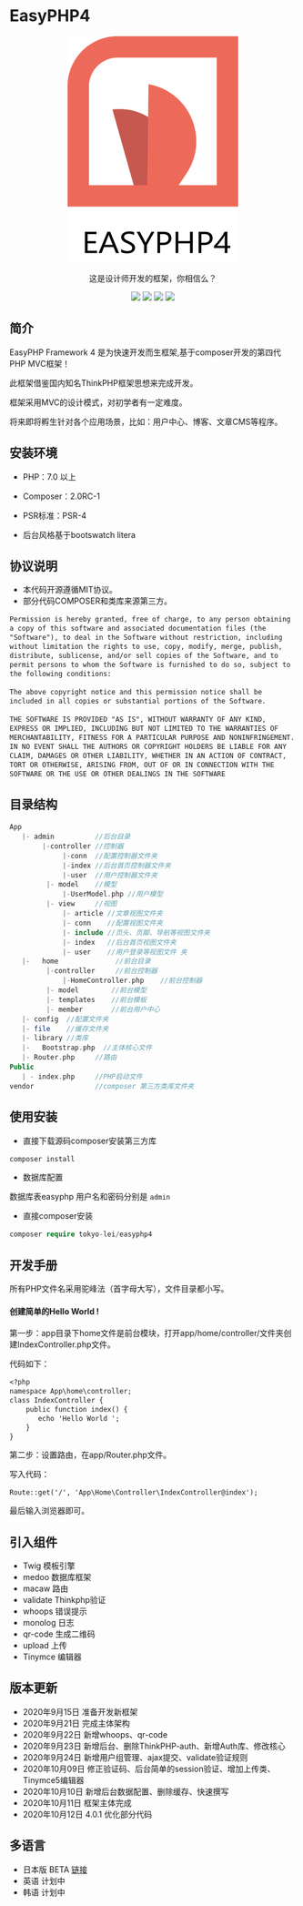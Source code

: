 # EasyPHP4


<p align="center">
   <img src="https://raw.githubusercontent.com/Tokyo-Lei/EasyPHP4/master/Public/Home/img/logo.png">
</p>
<p align="center">
  这是设计师开发的框架，你相信么？
</p>

<p align="center">
<img src="https://img.shields.io/badge/version-4.0.0-green.svg">
<img src="https://img.shields.io/badge/php-7+-brightgreen.svg">
<img src="https://img.shields.io/badge/mysql-5+-orange.svg">
<img src="https://img.shields.io/badge/license-MIT-blue.svg">
</p>



## 简介

EasyPHP Framework 4 是为快速开发而生框架,基于composer开发的第四代PHP MVC框架！

此框架借鉴国内知名ThinkPHP框架思想来完成开发。

框架采用MVC的设计模式，对初学者有一定难度。

将来即将孵生针对各个应用场景，比如：用户中心、博客、文章CMS等程序。



## 安装环境


- PHP：7.0 以上

- Composer：2.0RC-1

- PSR标准：PSR-4

- 后台风格基于bootswatch litera

  

## 协议说明

- 本代码开源遵循MIT协议。
- 部分代码COMPOSER和类库来源第三方。

```
Permission is hereby granted, free of charge, to any person obtaining a copy of this software and associated documentation files (the "Software"), to deal in the Software without restriction, including without limitation the rights to use, copy, modify, merge, publish, distribute, sublicense, and/or sell copies of the Software, and to permit persons to whom the Software is furnished to do so, subject to the following conditions:

The above copyright notice and this permission notice shall be included in all copies or substantial portions of the Software.

THE SOFTWARE IS PROVIDED "AS IS", WITHOUT WARRANTY OF ANY KIND, EXPRESS OR IMPLIED, INCLUDING BUT NOT LIMITED TO THE WARRANTIES OF MERCHANTABILITY, FITNESS FOR A PARTICULAR PURPOSE AND NONINFRINGEMENT. IN NO EVENT SHALL THE AUTHORS OR COPYRIGHT HOLDERS BE LIABLE FOR ANY CLAIM, DAMAGES OR OTHER LIABILITY, WHETHER IN AN ACTION OF CONTRACT, TORT OR OTHERWISE, ARISING FROM, OUT OF OR IN CONNECTION WITH THE SOFTWARE OR THE USE OR OTHER DEALINGS IN THE SOFTWARE
```




## 目录结构
```php
App
   |- admin          //后台目录
        |-controller //控制器
             |-conn  //配置控制器文件夹
             |-index //后台首页控制器文件夹
             |-user  //用户控制器文件夹
         |- model    //模型
             |-UserModel.php //用户模型
         |- view     //视图
             |- article //文章视图文件夹
             |- conn    //配置视图文件夹
             |- include //页头、页脚、导航等视图文件夹
             |- index   //后台首页视图文件夹
             |- user    //用户登录等视图文件 夹
   |-	home              //前台目录
         |-controller     //前台控制器
             |-HomeController.php    //前台控制器
         |- model        //前台模型 
         |- templates    //前台模板
         |- member       //前台用户中心
   |- config  //配置文件夹
   |- file    //缓存文件夹 
   |- library //类库
   |-	Bootstrap.php  //主体核心文件
   |- Router.php     //路由
Public
   | - index.php     //PHP启动文件
vendor               //composer 第三方类库文件夹

```



## 使用安装


- 直接下载源码composer安装第三方库

```php
composer install
```

- 数据库配置

数据库表easyphp
用户名和密码分别是 `admin`

- 直接composer安装

```php
composer require tokyo-lei/easyphp4
```



## 开发手册

所有PHP文件名采用驼峰法（首字母大写），文件目录都小写。

#### 创建简单的Hello World !

第一步：app目录下home文件是前台模块，打开app/home/controller/文件夹创建IndexController.php文件。

代码如下：

```
<?php
namespace App\home\controller;
class IndexController {
    public function index() {
       echo 'Hello World ';
    }
}
```

第二步：设置路由，在app/Router.php文件。

写入代码：

```
Route::get('/', 'App\Home\Controller\IndexController@index');
```

最后输入浏览器即可。



## 引入组件

- Twig      模板引擎
- medoo     数据库框架
- macaw     路由
- validate  Thinkphp验证
- whoops    错误提示
- monolog   日志
- qr-code   生成二维码
- upload    上传
- Tinymce   编辑器



## 版本更新

- 2020年9月15日 准备开发新框架
- 2020年9月21日 完成主体架构
- 2020年9月22日 新增whoops、qr-code
- 2020年9月23日 新增后台、删除ThinkPHP-auth、新增Auth库、修改核心
- 2020年9月24日 新增用户组管理、ajax提交、validate验证规则
- 2020年10月09日 修正验证码、后台简单的session验证、增加上传类、Tinymce5编辑器
- 2020年10月10日 新增后台数据配置、删除缓存、快速撰写
- 2020年10月11日 框架主体完成
- 2020年10月12日 4.0.1 优化部分代码

## 多语言

- 日本版 BETA  <a href="https://github.com/Tokyo-Lei/EasyPHP-JP">链接</a>
- 英语 计划中
- 韩语 计划中


